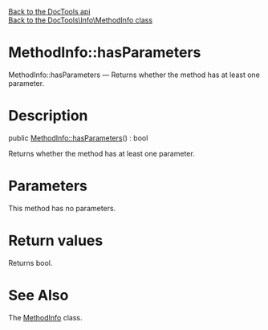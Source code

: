 [Back to the DocTools api](https://github.com/lingtalfi/DocTools/blob/master/doc/api/DocTools.md)<br>
[Back to the DocTools\Info\MethodInfo class](https://github.com/lingtalfi/DocTools/blob/master/doc/api/DocTools/Info/MethodInfo.md)


MethodInfo::hasParameters
================



MethodInfo::hasParameters — Returns whether the method has at least one parameter.




Description
================


public [MethodInfo::hasParameters](https://github.com/lingtalfi/DocTools/blob/master/doc/api/DocTools/Info/MethodInfo/hasParameters.md)() : bool




Returns whether the method has at least one parameter.




Parameters
================

This method has no parameters.


Return values
================

Returns bool.







See Also
================

The [MethodInfo](https://github.com/lingtalfi/DocTools/blob/master/doc/api/DocTools/Info/MethodInfo.md) class.
